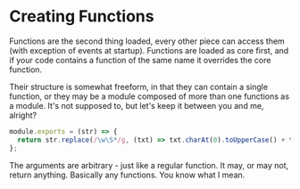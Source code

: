 # Creating Functions

Functions are the second thing loaded, every other piece can access them (with
exception of events at startup). Functions are loaded as core first, and if your
code contains a function of the same name it overrides the core function.

Their structure is somewhat freeform, in that they can contain a single function,
or they may be a module composed of more than one functions as a module. It's
not supposed to, but let's keep it between you and me, alright?

```js
module.exports = (str) => {
  return str.replace(/\w\S*/g, (txt) => txt.charAt(0).toUpperCase() + txt.substr(1).toLowerCase())
};
```

The arguments are arbitrary - just like a regular function. It may, or may not,
return anything. Basically any functions. You know what I mean.
